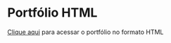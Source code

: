 # Portfólio HTML

[Clique aqui](https://mrdrdss3.github.io/Portfolio-HTML/) para acessar o portfólio no formato HTML
